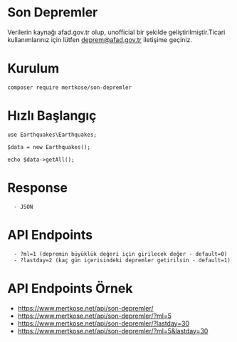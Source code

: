 # Son Depremler
Verilerin kaynağı afad.gov.tr olup, unofficial bir şekilde geliştirilmiştir.Ticari kullanımlarınız için lütfen deprem@afad.gov.tr iletişime geçiniz.

# Kurulum
```
composer require mertkose/son-depremler 
```

# Hızlı Başlangıç
```
use Earthquakes\Earthquakes;

$data = new Earthquakes();

echo $data->getAll();
```

# Response
```
  - JSON
```
  

# API Endpoints
```
  - ?ml=1 (depremin büyüklük değeri için girilecek değer - default=0)
  - ?lastday=2 (kaç gün içerisindeki depremler getirilsin - default=1)
```

# API Endpoints Örnek
 - <a href="https://www.mertkose.net/api/son-depremler/" target="_blank">https://www.mertkose.net/api/son-depremler/</a>
 - <a href="https://www.mertkose.net/api/son-depremler/?ml=5" target="_blank">https://www.mertkose.net/api/son-depremler/?ml=5</a>
 - <a href="https://www.mertkose.net/api/son-depremler/?lastday=30" target="_blank">https://www.mertkose.net/api/son-depremler/?lastday=30</a>
 - <a href="https://www.mertkose.net/api/son-depremler/?ml=5&lastday=30" target="_blank">https://www.mertkose.net/api/son-depremler/?ml=5&lastday=30</a>
